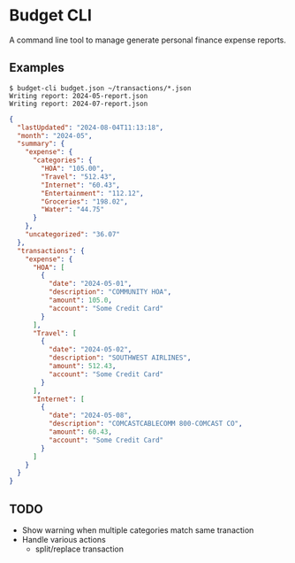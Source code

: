 # Budget CLI

A command line tool to manage generate personal finance expense reports.

## Examples

```
$ budget-cli budget.json ~/transactions/*.json
Writing report: 2024-05-report.json
Writing report: 2024-07-report.json
```
```json
{
  "lastUpdated": "2024-08-04T11:13:18",
  "month": "2024-05",
  "summary": {
    "expense": {
      "categories": {
        "HOA": "105.00",
        "Travel": "512.43",
        "Internet": "60.43",
        "Entertainment": "112.12",
        "Groceries": "198.02",
        "Water": "44.75"
      }
    },
    "uncategorized": "36.07"
  },
  "transactions": {
    "expense": {
      "HOA": [
        {
          "date": "2024-05-01",
          "description": "COMMUNITY HOA",
          "amount": 105.0,
          "account": "Some Credit Card"
        }
      ],
      "Travel": [
        {
          "date": "2024-05-02",
          "description": "SOUTHWEST AIRLINES",
          "amount": 512.43,
          "account": "Some Credit Card"
        }
      ],
      "Internet": [
        {
          "date": "2024-05-08",
          "description": "COMCASTCABLECOMM 800-COMCAST CO",
          "amount": 60.43,
          "account": "Some Credit Card"
        }
      ]
    }
  }
}
```

## TODO

- Show warning when multiple categories match same tranaction
- Handle various actions
  - split/replace transaction
